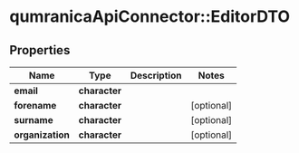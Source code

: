 # qumranicaApiConnector::EditorDTO

## Properties
Name | Type | Description | Notes
------------ | ------------- | ------------- | -------------
**email** | **character** |  | 
**forename** | **character** |  | [optional] 
**surname** | **character** |  | [optional] 
**organization** | **character** |  | [optional] 


